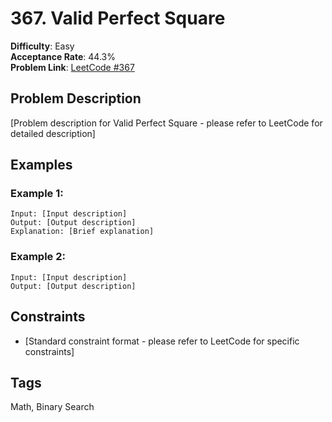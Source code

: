 # 367. Valid Perfect Square

**Difficulty**: Easy  
**Acceptance Rate**: 44.3%  
**Problem Link**: [LeetCode #367](https://leetcode.com/problems/valid-perfect-square/)

## Problem Description

[Problem description for Valid Perfect Square - please refer to LeetCode for detailed description]

## Examples

### Example 1:
```
Input: [Input description]
Output: [Output description]
Explanation: [Brief explanation]
```

### Example 2:
```
Input: [Input description]
Output: [Output description]
```

## Constraints

- [Standard constraint format - please refer to LeetCode for specific constraints]

## Tags
Math, Binary Search